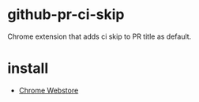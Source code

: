# github-pr-ci-skip
Chrome extension that adds ci skip to PR title as default.

# install
- [Chrome Webstore](https://chrome.google.com/webstore/detail/github-pr-ci-skip/dceoaejfgfblnbingdnmhnjepdoicihf?hl=ja&authuser=0)
